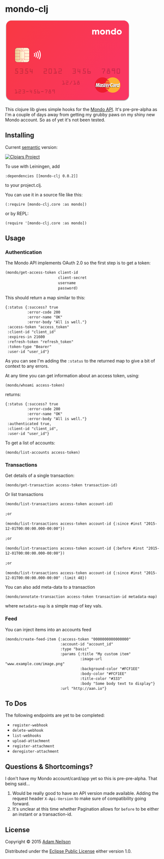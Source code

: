 # mondo-clj

![](https://raw.githubusercontent.com/adamneilson/mondo-clj/master/resources/mondo-alpha-card.png)

This clojure lib gives simple hooks for the [Mondo API](https://getmondo.co.uk/docs/). It's pre-pre-alpha as I'm a couple of days away from getting my grubby paws on my shiny new Mondo account. So as of yet it's not been tested.

## Installing 
Current [semantic](http://semver.org/) version:

[![Clojars Project](http://clojars.org/mondo-clj/latest-version.svg)](http://clojars.org/mondo-clj)

To use with Leiningen, add

```
:dependencies [[mondo-clj 0.0.2]]
```
to your project.clj.

You can use it in a source file like this:

```
(:require [mondo-clj.core :as mondo])
```
or by REPL:

```
(require '[mondo-clj.core :as mondo])
```


## Usage

### Authentication
The Mondo API implements OAuth 2.0 so the first step is to get a token:

```clojure
(mondo/get-access-token client-id
                        client-secret
                        username
                        password)
```

This should return a map similar to this:

```
{:status {:success? true 
          :error-code 200 
          :error-name "OK" 
          :error-body "All is well."}
 :access-token "access_token"
 :client-id "client_id"
 :expires-in 21600
 :refresh-token "refresh_token"
 :token-type "Bearer"
 :user-id "user_id"}
```
As you can see I'm adding the `:status` to the returned map to give a bit of context to any errors.

At any time you can get information about an access token, using:

```
(mondo/whoami access-token)
```

returns:

```
{:status {:success? true 
          :error-code 200 
          :error-name "OK" 
          :error-body "All is well."}
 :authenticated true,
 :client-id "client_id",
 :user-id "user_id"}
```

To get a list of accounts:
```
(mondo/list-accounts access-token)
```

### Transactions
Get details of a single transaction:
```
(mondo/get-transaction access-token transaction-id)
```
Or list transactions
```
(mondo/list-transactions access-token account-id)

;or 

(mondo/list-transactions access-token account-id {:since #inst "2015-12-01T00:00:00.000-00:00"})

;or 

(mondo/list-transactions access-token account-id {:before #inst "2015-12-01T00:00:00.000-00:00"})

;or 

(mondo/list-transactions access-token account-id {:since #inst "2015-12-01T00:00:00.000-00:00" :limit 48})

```

You can also add meta-data to a transaction

```
(mondo/annotate-transaction access-token transaction-id metadata-map)
```
where `metadata-map` is a simple map of key vals.

### Feed

You can inject items into an accounts feed
```
(mondo/create-feed-item {:access-token "0000000000000000"
                         :account-id "account_id"
                         :type "basic"
                         :params {:title "My custom item"
                                  :image-url "www.example.com/image.png"
                                  :background-color "#FCF1EE"
                                  :body-color "#FCF1EE"
                                  :title-color "#333"
                                  :body "Some body text to display"}
                         :url "http://aan.io"}
```

## To Dos
The following endpoints are yet to be completed:

  - `register-webhook`
  - `delete-webhook`
  - `list-webhooks`
  - `upload-attachment`
  - `register-attachment`
  - `deregister-attachment`



## Questions & Shortcomings?
I don't have my Mondo account/card/app yet so this is pre-pre-alpha. That being said...

1. Would be really good to have an API version made available. Adding the request header `X-Api-Version` to make sure of  compatibility going forward.
2. It's unclear at this time whether Pagination allows for `before` to be either an instant or a transaction-id.

## License

Copyright © 2015 [Adam Neilson](http://aan.io)

Distributed under the [Eclipse Public License](http://www.eclipse.org/legal/epl-v10.html) either version 1.0.
